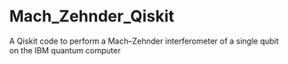 # Mach_Zehnder_Qiskit
A Qiskit code to perform a Mach–Zehnder interferometer of a single qubit on the IBM quantum computer 
